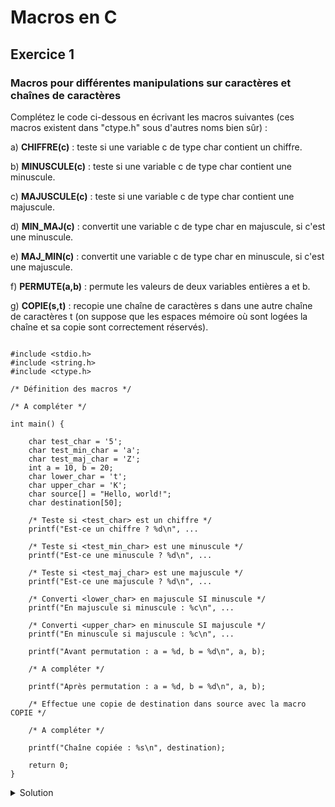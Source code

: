 # Macros en C

## Exercice 1

### Macros pour différentes manipulations sur caractères et chaînes de caractères

Complétez le code ci-dessous en écrivant les macros suivantes (ces macros
existent dans "ctype.h" sous d'autres noms bien sûr) :

a) **CHIFFRE(c)** : teste si une variable c de type char contient un chiffre.

b) **MINUSCULE(c)** : teste si une variable c de type char contient une minuscule.

c) **MAJUSCULE(c)** : teste si une variable c de type char contient une majuscule.

d) **MIN_MAJ(c)** : convertit une variable c de type char en majuscule, si c'est une minuscule.

e) **MAJ_MIN(c)** : convertit une variable c de type char en minuscule, si c'est une majuscule.

f) **PERMUTE(a,b)** : permute les valeurs de deux variables entières a et b.

g) **COPIE(s,t)** : recopie une chaîne de caractères s dans une autre chaîne de caractères t (on suppose que les espaces mémoire où sont logées la chaîne et sa copie sont correctement réservés).

~~~

#include <stdio.h>
#include <string.h>
#include <ctype.h>

/* Définition des macros */

/* A compléter */

int main() {

    char test_char = '5';
    char test_min_char = 'a';
	char test_maj_char = 'Z';
	int a = 10, b = 20;
	char lower_char = 't';
	char upper_char = 'K';
	char source[] = "Hello, world!";
    char destination[50];

	/* Teste si <test_char> est un chiffre */
    printf("Est-ce un chiffre ? %d\n", ...

	/* Teste si <test_min_char> est une minuscule */
    printf("Est-ce une minuscule ? %d\n", ...

	/* Teste si <test_maj_char> est une majuscule */
    printf("Est-ce une majuscule ? %d\n", ...

	/* Converti <lower_char> en majuscule SI minuscule */
    printf("En majuscule si minuscule : %c\n", ...

	/* Converti <upper_char> en minuscule SI majuscule */
    printf("En minuscule si majuscule : %c\n", ...

    printf("Avant permutation : a = %d, b = %d\n", a, b);

	/* A compléter */

    printf("Après permutation : a = %d, b = %d\n", a, b);

	/* Effectue une copie de destination dans source avec la macro COPIE */

	/* A compléter */

    printf("Chaîne copiée : %s\n", destination);

    return 0;
}

~~~

<details>
<summary>Solution</summary>

~~~
 
#include <stdio.h>
#include <string.h>
#include <ctype.h>

/* Définition des macros */
#define CHIFFRE(c) (isdigit((unsigned char)(c)) != 0)

#define MINUSCULE(c) (islower((unsigned char)(c)) != 0)

#define MAJUSCULE(c) (isupper((unsigned char)(c)) != 0)

#define MIN_MAJ(c) (MINUSCULE(c) ? toupper((unsigned char)(c)) : (c))

#define MAJ_MIN(c) (MAJUSCULE(c) ? tolower((unsigned char)(c)) : (c))

#define PERMUTE(a, b) \
    do { \
        typeof(a) _temp = (a); \
        (a) = (b); \
        (b) = _temp; \
    } while (0)


#define COPIE(s, t) \
    do { \
        strcpy((t), (s)); \
    } while (0)

int main() {

    char test_char = '5';
    char test_min_char = 'a';
   	char test_maj_char = 'Z';
	int a = 10, b = 20;
	char lower_char = 't';
	char upper_char = 'K';
	char source[] = "Hello, world!";
    char destination[50];

	/* Teste si <test_char> est un chiffre */
    printf("Est-ce un chiffre ? %d\n", CHIFFRE(test_char));

	/* Teste si <test_min_char> est une minuscule */
    printf("Est-ce une minuscule ? %d\n", MINUSCULE(test_min_char));

	/* Teste si <test_maj_char> est une majuscule */
    printf("Est-ce une majuscule ? %d\n", MAJUSCULE(test_maj_char));

	/* Converti <lower_char> en majuscule SI minuscule */
    printf("En majuscule si minuscule : %c\n", MIN_MAJ(lower_char));

	/* Converti <upper_char> en minuscule SI majuscule */
    printf("En minuscule si majuscule : %c\n", MAJ_MIN(upper_char));

    printf("Avant permutation : a = %d, b = %d\n", a, b);

    PERMUTE(a, b);

    printf("Après permutation : a = %d, b = %d\n", a, b);
	/* Effectue une copie de destination dans source avec la macro COPIE */

    COPIE(source, destination);

    printf("Chaîne copiée : %s\n", destination);

    return 0;
}

~~~

</details>
